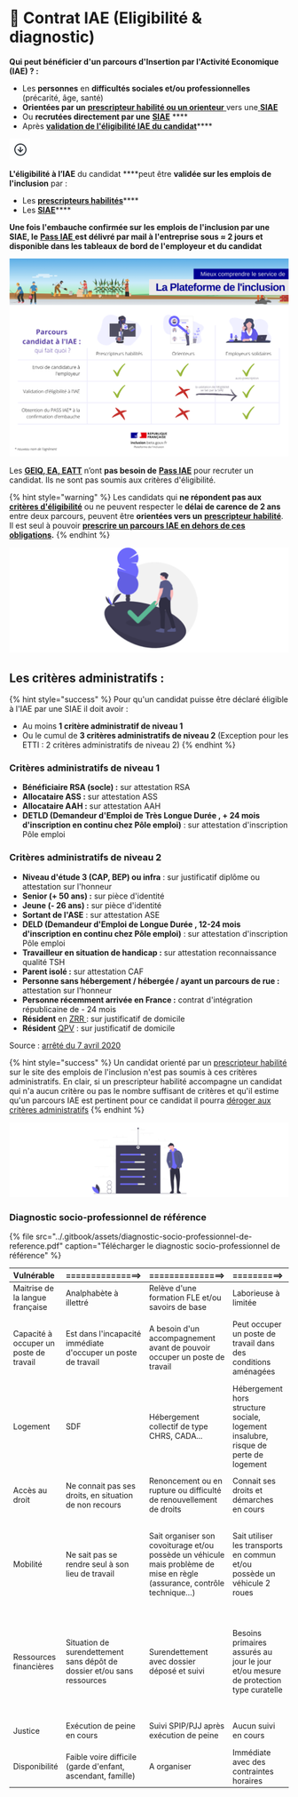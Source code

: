 # 🎫 Contrat IAE \(Eligibilité & diagnostic\)

**Qui peut bénéficier d'un parcours d'Insertion par l'Activité Economique \(IAE\) ? :**

* Les **personnes** en **difficultés sociales et/ou professionnelles** \(précarité, âge, santé\)
* **Orientées par un** [**prescripteur habilité ou un orienteur** ](../pourquoi-une-plateforme-de-linclusion/qui-sont-les-differents-prescripteurs/)vers une[ **SIAE**](../pourquoi-une-plateforme-de-linclusion/qui-sont-les-employeurs-solidaires.md)
* Ou **recrutées directement par une** [**SIAE**](../pourquoi-une-plateforme-de-linclusion/qui-sont-les-employeurs-solidaires.md) ****
* Après [**validation de l'éligibilité IAE du candidat**](../pourquoi-une-plateforme-de-linclusion/pass-iae-agrement-plus-simple-cest-a-dire.md#etape-2-la-validation-de-leligibilite-a-liae)\*\*\*\*

![](../.gitbook/assets/capture-de-cran-2020-06-23-a-13.51.12.png)

**L'éligibilité à l’IAE** du candidat ****peut être **validée sur les emplois de l'inclusion**  par : 

* Les [**prescripteurs habilités**](../pourquoi-une-plateforme-de-linclusion/qui-sont-les-differents-prescripteurs/prescripteur-habilite.md)\*\*\*\*
* Les [**SIAE**](../pourquoi-une-plateforme-de-linclusion/qui-sont-les-employeurs-solidaires.md)\*\*\*\*

**Une fois l'embauche confirmée sur les emplois de l'inclusion par une SIAE, le** [**Pass IAE** ](pass-iae-comment-ca-marche.md)**est délivré par mail à l'entreprise sous ≈ 2 jours et disponible dans les tableaux de bord de l'employeur et du candidat**

![](../.gitbook/assets/copie-de-parcours-candidat-a-liae-_-qui-fait-quoi-_-1-.png)



Les [**GEIQ, EA, EATT**](../pourquoi-une-plateforme-de-linclusion/qui-sont-les-employeurs-solidaires.md#comment-se-reperer-entre-les-differents-employeurs-solidaires) n’ont **pas besoin de** [**Pass IAE**](../pourquoi-une-plateforme-de-linclusion/pass-iae-agrement-plus-simple-cest-a-dire.md) pour recruter un candidat. Ils ne sont pas soumis aux critères d'éligibilité.

{% hint style="warning" %}
Les candidats qui **ne répondent pas aux** [**critères d'éligibilité**](./#criteres-administratifs-de-niveau-1) ou ne peuvent respecter le **délai de carence de 2 ans** entre deux parcours, peuvent être **orientées vers un** [**prescripteur habilité**](../pourquoi-une-plateforme-de-linclusion/qui-sont-les-differents-prescripteurs/prescripteur-habilite.md). Il est seul à pouvoir [**prescrire un parcours IAE en dehors de ces obligations**](derogation-criteres.md)**.**
{% endhint %}

![](../.gitbook/assets/capture-de-cran-2020-06-23-a-15.46.23.png)

## Les critères administratifs : 

{% hint style="success" %}
Pour qu'un candidat puisse être déclaré éligible à l'IAE par une SIAE il doit avoir :

* Au moins **1 critère administratif de niveau 1**
* Ou le cumul de **3 critères administratifs de niveau 2** \(Exception pour les ETTI : 2 critères administratifs de niveau 2\)
{% endhint %}

### Critères administratifs de niveau 1

* **Bénéficiaire RSA \(socle\) :** sur attestation RSA
* **Allocataire ASS :** sur attestation ASS
* **Allocataire AAH :** sur attestation AAH
* **DETLD \(Demandeur d'Emploi de Très Longue Durée , + 24 mois d'inscription en continu chez Pôle emploi\)** : sur attestation d'inscription Pôle emploi

### Critères administratifs de niveau 2

* **Niveau d'étude 3 \(CAP, BEP\) ou infra** : sur justificatif diplôme ou attestation sur l'honneur
* **Senior \(+ 50 ans\) :** sur pièce d'identité
* **Jeune \(- 26 ans\) :** sur pièce d'identité
* **Sortant de l'ASE** : sur attestation ASE
* **DELD \(Demandeur d'Emploi de Longue Durée , 12-24 mois d'inscription en continu chez Pôle emploi\)** : sur attestation d'inscription Pôle emploi
* **Travailleur en situation de handicap :** sur attestation reconnaissance qualité TSH
* **Parent isolé :** sur attestation CAF 
* **Personne sans hébergement / hébergée / ayant un parcours de rue :** attestation sur l'honneur
* **Personne récemment arrivée en France :** contrat d'intégration républicaine de - 24 mois
* **Résident** en [ZRR ](https://www.data.gouv.fr/fr/datasets/zones-de-revitalisation-rurale-zrr/): sur justificatif de domicile
* **Résident** [QPV](https://sig.ville.gouv.fr/) : sur justificatif de domicile

Source : [arrêté du 7 avril 2020](https://www.legifrance.gouv.fr/loda/id/JORFTEXT000041845730/2020-11-04/)

{% hint style="success" %}
Un candidat orienté par un [prescripteur habilité](../pourquoi-une-plateforme-de-linclusion/qui-sont-les-differents-prescripteurs/prescripteur-habilite.md#liste-des-prescripteurs-habilites-au-national) sur le site des emplois de l'inclusion n'est pas soumis à ces critères administratifs. En clair, si un prescripteur habilité accompagne un candidat qui n'a aucun critère ou pas le nombre suffisant de critères et qu'il estime qu'un parcours IAE est pertinent pour ce candidat il pourra [déroger aux critères administratifs](derogation-criteres.md)
{% endhint %}

![](../.gitbook/assets/capture-de-cran-2020-06-23-a-15.46.55.png)

### Diagnostic socio-professionnel de référence <a id="diagnostic_de_reference"></a>

{% file src="../.gitbook/assets/diagnostic-socio-professionnel-de-reference.pdf" caption="Télécharger le diagnostic socio-professionnel de référence" %}

| Vulnérable | ===============&gt; | ===============&gt; | ==========&gt; | Disponible |
| :--- | :--- | :--- | :--- | :--- |
| Maitrise de la langue française | Analphabète à illettré | Relève d'une formation FLE et/ou savoirs de base | Laborieuse à limitée | Bonne à parfaite |
| Capacité à occuper un poste de travail | Est dans l'incapacité immédiate d'occuper un poste de travail | A besoin d'un accompagnement avant de pouvoir occuper un poste de travail | Peut occuper un poste de travail dans des conditions aménagées | Peut occuper un poste de travail dans des conditions ordinaires |
| Logement | SDF | Hébergement collectif de type CHRS, CADA... | Hébergement hors structure sociale, logement insalubre, risque de perte de logement | Logement stable |
| Accès au droit | Ne connait pas ses droits, en situation de non recours | Renoncement ou en rupture ou difficulté de renouvellement de droits | Connait ses droits et démarches en cours | Bénéficie des droits afférents à sa situation |
| Mobilité | Ne sait pas se rendre seul à son lieu de travail | Sait organiser son covoiturage et/ou possède un véhicule mais problème de mise en règle \(assurance, contrôle technique…\) | Sait utiliser les transports en commun et/ou possède un véhicule 2 roues | Possède un véhicule et permis de conduire conformes et covoitureur possible |
| Ressources financières | Situation de surendettement sans dépôt de dossier et/ou sans ressources | Surendettement avec dossier déposé et suivi | Besoins primaires assurés au jour le jour et/ou mesure de protection type curatelle | Sait gérer son budget, avec capacité de financer par exemple un permis de conduire |
| Justice | Exécution de peine en cours | Suivi SPIP/PJJ après exécution de peine | Aucun suivi en cours | Aucun suivi en cours |
| Disponibilité | Faible voire difficile \(garde d'enfant, ascendant, famille\) | A organiser | Immédiate avec des contraintes horaires | Immédiate et sans contraintes horaires |

